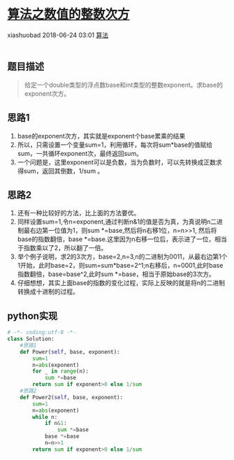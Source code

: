 <div class="blog-article">
    <h1><a href="p.html?p=算法/算法之数值的整数次方" class="title">算法之数值的整数次方</a></h1>
    <span class="author">xiashuobad</span>
    <span class="time">2018-06-24 03:01</span>
    <span><a href="tags.html?t=算法" class="tag">算法</a></span>
    </div>
<br/>

## 题目描述 ##
> 给定一个double类型的浮点数base和int类型的整数exponent。求base的exponent次方。
## 思路1 ##
1. base的exponent次方，其实就是exponent个base累乘的结果
2. 所以，只需设置一个变量sum=1，利用循环，每次将sum*base的值赋给sum，一共循环exponent次，最终返回sum。
3. 一个问题是，这里exponent可以是负数，当为负数时，可以先转换成正数求得sum，返回其倒数，1/sum 。

## 思路2 ##
1. 还有一种比较好的方法，比上面的方法要优。
2. 同样设置sum=1,令n=exponent,通过判断n&1的值是否为真，为真说明n二进制最右边第一位值为1，则sum *=base,然后将n右移1位，n=n>>1,
然后将base的指数翻倍，base *=base.这里因为n右移一位后，表示进了一位，相当于指数乘以了2，所以翻了一倍。
3. 举个例子说明，求2的3次方，base=2,n=3,n的二进制为0011，从最右边第1个1开始，此时base=2，则sum=sum*base=2^1;n右移后，n=0001,此时base指数翻倍，base=base^2,此时sum *=base，相当于原始base的3次方。
4. 仔细想想，其实上面base的指数的变化过程，实际上反映的就是将n的二进制转换成十进制的过程。

## python实现 ##
```python
# -*- coding:utf-8 -*-
class Solution:
    #思路1
    def Power(self, base, exponent):
        sum=1
        n=abs(exponent)
        for _ in range(n):
            sum *=base
        return sum if exponent>0 else 1/sum 
    #思路2   
    def Power2(self, base, exponent):
        sum=1
        n=abs(exponent)
        while n:
            if n&1:
                sum *=base
            base *=base
            n=n>>1
        return sum if exponent>0 else 1/sum
```